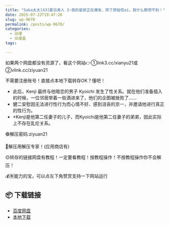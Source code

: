 ```yaml
---
title: "Saka太太[43]夏日男人 2~我的星欲正在爆发，除了原始性ai，我什么都想不到！"
date: 2025-07-22T19:47:26
slug: wp-9670
permalink: /posts/wp-9670/
categories:
  - 动漫
  - 动漫盖
tags:

---
```


如果两个网盘都没有资源了，看这个网站👉①link3.cc/xianyu21或②vlink.cc/ziyuan21

不需要注册账号！直接点本地下载转存OK？懂吧！

*   此后，Kenji 最终与他暗恋的男子 Kyoichi 发生了性关系。就在他们准备插入的时候，一位邻居带着一些酒进来了，他们的企图被挫败了……
*   健二安慰因无法进行性行为而心情不好、感到沮丧的京一，并邀请他进行真正的性行为。
*   \*Kenji是他第二任妻子的儿子，而Kyoichi是他第二任妻子的弟弟，因此实际上不存在乱伦关系。

🟢解压密码:ziyuan21

🔵解压用解压专家！(应用商店有)

🟡转存的链接网盘有教程！一定要看教程！按教程操作！不按教程操作你不会解压！

💰🈶能力的宝，可以点左下角赞赏支持一下网站运行

## 📦 下载链接
- [百度网盘](https://blziyuan21.com/pay-download/9670?key=a3dd5050cc&down_id=0)
- [本地下载](https://blziyuan21.com/pay-download/9670?key=a3dd5050cc&down_id=1)

